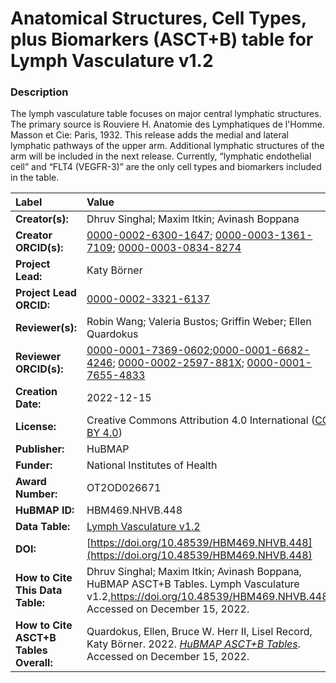# Anatomical Structures, Cell Types, plus Biomarkers (ASCT+B) table for Lymph Vasculature v1.2

### Description
The lymph vasculature table focuses on major central lymphatic structures. The primary source is Rouviere H. Anatomie des Lymphatiques de l'Homme. Masson et Cie: Paris, 1932. This release adds the medial and lateral lymphatic pathways of the upper arm. Additional lymphatic structures of the arm will be included in the next release. Currently, “lymphatic endothelial cell” and “FLT4 (VEGFR-3)” are the only cell types and biomarkers included in the table.


| Label | Value |
| :------------- |:-------------|
| **Creator(s):** | Dhruv Singhal; Maxim Itkin; Avinash Boppana |
| **Creator ORCID(s):** | [0000-0002-6300-1647](https://orcid.org/0000-0002-6300-1647); [0000-0003-1361-7109](https://orcid.org/0000-0003-1361-7109); [0000-0003-0834-8274](https://orcid.org/0000-0003-0834-8274) |
| **Project Lead:** | Katy B&ouml;rner |
| **Project Lead ORCID:** | [0000-0002-3321-6137](https://orcid.org/0000-0002-3321-6137) |
| **Reviewer(s):** | Robin Wang; Valeria Bustos; Griffin Weber; Ellen Quardokus  |
| **Reviewer ORCID(s):** |[0000-0001-7369-0602](https://orcid.org/0000-0001-7369-0602);[0000-0001-6682-4246](https://orcid.org/0000-0001-6682-4246); [0000-0002-2597-881X](https://orcid.org/0000-0002-2597-881X); [0000-0001-7655-4833](https://orcid.org/0000-0001-7655-4833)  |
| **Creation Date:** | 2022-12-15 |
| **License:** | Creative Commons Attribution 4.0 International ([CC BY 4.0](https://creativecommons.org/licenses/by/4.0/)) |
| **Publisher:** | HuBMAP |
| **Funder:** | National Institutes of Health |
| **Award Number:** | OT2OD026671 |
| **HuBMAP ID:** |HBM469.NHVB.448 |
| **Data Table:** | [Lymph Vasculature v1.2](https://hubmapconsortium.github.io/ccf-releases/v1.2/asct-b/asct-b-vh-lymph-vasculature.csv)  |
| **DOI:** |[https://doi.org/10.48539/HBM469.NHVB.448](https://doi.org/10.48539/HBM469.NHVB.448) |
| **How to Cite This Data Table:** | Dhruv Singhal; Maxim Itkin; Avinash Boppana, HuBMAP ASCT+B Tables. Lymph Vasculature v1.2,https://doi.org/10.48539/HBM469.NHVB.448. Accessed on December 15, 2022. |
| **How to Cite ASCT+B Tables Overall:** | Quardokus, Ellen, Bruce W. Herr II, Lisel Record, Katy B&ouml;rner. 2022. [*HuBMAP ASCT+B Tables*](https://hubmapconsortium.github.io/ccf/pages/ccf-anatomical-structures.html). Accessed on December 15, 2022.
